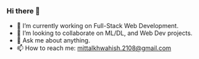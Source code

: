 ### Hi there 👋



- 🔭 I’m currently working on Full-Stack Web Development.
- 👯 I’m looking to collaborate on ML/DL, and Web Dev projects.
- 💬 Ask me about anything.
- 📫 How to reach me: mittalkhwahish.2108@gmail.com

